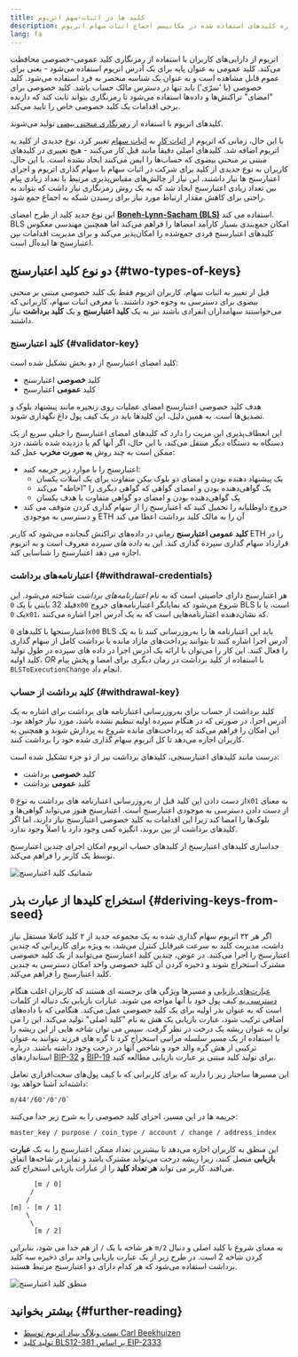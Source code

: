 ```yaml
---
title: کلید ها در اثبات-سهم اتریوم
description: توضیحی درباره کلیدهای استفاده شده در مکانیسم اجماع اثبات سهام اتریوم
lang: fa
---
```


اتریوم از دارایی‌های کاربران با استفاده از رمزنگاری کلید عمومی-خصوصی محافظت می‌کند. کلید عمومی به عنوان پایه برای یک آدرس اتریوم استفاده می‌شود - یعنی برای عموم قابل مشاهده است و به عنوان یک شناسه منحصر به فرد استفاده می‌شود. کلید خصوصی (یا 'سرّی') باید تنها در دسترس مالک حساب باشد. کلید خصوصی برای "امضای" تراکنش‌ها و داده‌ها استفاده می‌شود تا رمزنگاری بتواند ثابت کند که دارنده برخی اقدامات یک کلید خصوصی خاص را تایید می‌کند.

کلیدهای اتریوم با استفاده از [رمزنگاری منحنی بیضی](https://en.wikipedia.org/wiki/Elliptic-curve_cryptography) تولید می‌شوند.

با این حال، زمانی که اتریوم از [اثبات کار](/developers/docs/consensus-mechanisms/pow) به [اثبات سهام](/developers/docs/consensus-mechanisms/pos) تغییر کرد، نوع جدیدی از کلید به اتریوم اضافه شد. کلیدهای اصلی دقیقاً مانند قبل کار می‌کنند - هیچ تغییری در کلیدهای مبتنی بر منحنی بیضوی که حساب‌ها را ایمن می‌کنند ایجاد نشده است. با این حال، کاربران به نوع جدیدی از کلید برای شرکت در اثبات سهام با سهام گذاری اتریوم و اجرای اعتبارسنج ها نیاز داشتند. این نیاز از چالش‌های مقیاس‌پذیری مرتبط با تعداد زیادی پیام بین تعداد زیادی اعتبارسنج ایجاد شد که به یک روش رمزنگاری نیاز داشت که بتواند به راحتی برای کاهش مقدار ارتباط مورد نیاز برای رسیدن شبکه به اجماع جمع شود.

این نوع جدید کلید از طرح امضای [**Boneh-Lynn-Sacham (BLS)**](https://wikipedia.org/wiki/BLS_digital_signature) استفاده می کند. BLS امکان جمع‌بندی بسیار کارآمد امضاها را فراهم می‌کند اما همچنین مهندسی معکوس کلیدهای اعتبارسنج فردی جمع‌شده را امکان‌پذیر می‌کند و برای مدیریت اقدامات بین اعتبارسنج ها ایده‌آل است.

## دو نوع کلید اعتبارسنج {#two-types-of-keys}

قبل از تغییر به اثبات سهام، کاربران اتریوم فقط یک کلید خصوصی مبتنی بر منحنی بیضوی برای دسترسی به وجوه خود داشتند. با معرفی اثبات سهام، کاربرانی که می‌خواستند سهامداران انفرادی باشند نیز به یک **کلید اعتبارسنج** و یک **کلید برداشت** نیاز داشتند.

### کلید اعتبارسنج {#validator-key}

کلید امضای اعتبارسنج از دو بخش تشکیل شده است:

- کلید **خصوصی** اعتبارسنج
- کلید **عمومی** اعتبارسنج

هدف کلید خصوصی اعتبارسنج امضای عملیات روی زنجیره مانند پیشنهاد بلوک و تصدیق‌ها است. به همین دلیل، این کلیدها باید در یک کیف پول داغ نگهداری شوند.

این انعطاف‌پذیری این مزیت را دارد که کلیدهای امضای اعتبارسنج را خیلی سریع از یک دستگاه به دستگاه دیگر منتقل می‌کند، با این حال، اگر آنها گم یا دزدیده شده باشند، دزد ممکن است به چند روش **به صورت مخرب** عمل کند:

- اعتبارسنج را با موارد زیر جریمه کنید:
  - یک پیشنهاد دهنده بودن و امضای دو بلوک بیکن متفاوت برای یک اسلات یکسان
  - یک گواهی‌دهنده بودن و امضای گواهی‌ که گواهی دیگری را "احاطه" می‌کند
  - یک گواهی‌دهنده بودن و امضای دو گواهی متفاوت با هدف یکسان
- خروج داوطلبانه را تحمیل کنید که اعتبارسنج را از سهام گذاری کردن متوقف می کند و دسترسی به موجودی ETH آن را به مالک کلید برداشت اعطا می کند

**کلید عمومی اعتبارسنج** زمانی در داده‌های تراکنش گنجانده می‌شود که کاربر ETH را در قرارداد سهام گذاری سپرده گذاری کند. این به _داده های سپرده_ معروف است و به اتریوم اجازه می دهد اعتبارسنج را شناسایی کند.

### اعتبارنامه‌های برداشت {#withdrawal-credentials}

هر اعتبارسنج دارای خاصیتی است که به نام _اعتبارنامه‌های برداشت_ شناخته می‌شود. این فیلد 32 بایتی با یک `0x00` شروع می‌شود که نمایانگر اعتبارنامه‌های خروج BLS است، یا با یک `0x01`، که نشان‌دهنده اعتبارنامه‌هایی است که به یک آدرس اجرا اشاره می‌کنند.

اعتبارسنجها با کلیدهای `0x00` BLS باید این اعتبارنامه ها را به‌روزرسانی کنند تا به یک آدرس اجرا اشاره کنند تا بتوانند پرداخت‌های مازاد مانده یا برداشت کامل از سهام گذاری را فعال کنند. این کار را می‌توان با ارائه یک آدرس اجرا در داده های سپرده در طول تولید کلید اولیه، _OR_ با استفاده از کلید برداشت در زمان دیگری برای امضا و پخش پیام `BLSToExecutionChange` انجام داد.

### کلید برداشت از حساب {#withdrawal-key}

کلید برداشت از حساب برای به‌روزرسانی اعتبارنامه های برداشت برای اشاره به یک آدرس اجرا، در صورتی که در هنگام سپرده اولیه تنظیم نشده باشد، مورد نیاز خواهد بود. این امکان را فراهم می‌کند که پرداخت‌های مانده شروع به پردازش شوند و همچنین به کاربران اجازه می‌دهد تا کل اتریوم سهام گذاری شده خود را برداشت کنند.

درست مانند کلیدهای اعتبارسنجی، کلیدهای برداشت نیز از دو جزء تشکیل شده است:

- کلید **خصوصی** برداشت
- کلید **عمومی** برداشت

از دست دادن این کلید قبل از به‌روزرسانی اعتبارنامه های برداشت به نوع `0x01` به معنای از دست دادن دسترسی به موجودی اعتبارسنج است. اعتبارسنج هنوز می‌تواند گواهی‌ها و بلوک‌ها را امضا کند زیرا این اقدامات به کلید خصوصی اعتبارسنج نیاز دارند، اما اگر کلیدهای برداشت از بین بروند، انگیزه کمی وجود دارد یا اصلاً وجود ندارد.

جداسازی کلیدهای اعتبارسنج از کلیدهای حساب اتریوم امکان اجرای چندین اعتبارسنج توسط یک کاربر را فراهم می‌کند.

![شماتیک کلید اعتبارسنج](validator-key-schematic.png)

## استخراج کلیدها از عبارت بذر {#deriving-keys-from-seed}

اگر هر ۳۲ اتریوم سهام گذاری شده به یک مجموعه جدید از ۲ کلید کاملا مستقل نیاز داشت، مدیریت کلید به سرعت غیرقابل کنترل می‌شد، به ویژه برای کاربرانی که چندین اعتبارسنج را اجرا می‌کنند. در عوض، چندین کلید اعتبارسنج می‌توانند از یک کلید خصوصی مشترک استخراج شوند و ذخیره کردن آن کلید خصوصی واحد امکان دسترسی به چندین کلید اعتبارسنج را فراهم می‌کند.

[عبارت‌های بازیابی](https://en.bitcoinwiki.org/wiki/Mnemonic_phrase) و مسیرها ویژگی های برجسته ای هستند که کاربران اغلب هنگام [دسترسی به](https://ethereum.stackexchange.com/questions/19055/what-is-the-difference-between-m-44-60-0-0-and-m-44-60-0) کیف پول خود با آنها مواجه می شوند. عبارات بازیابی یک دنباله از کلمات است که به عنوان بذر اولیه برای یک کلید خصوصی عمل می‌کند. هنگامی که با داده‌های اضافی ترکیب شود، عبارت بازیابی یک هش به نام "کلید اصلی" تولید می‌کند. این را می توان به عنوان ریشه یک درخت در نظر گرفت. سپس می توان شاخه هایی از این ریشه را با استفاده از یک مسیر سلسله مراتبی استخراج کرد تا گره های فرزند بتوانند به عنوان ترکیبی از هش گره والد خود و شاخص آنها در درخت وجود داشته باشند. درباره استانداردهای [BIP-32](https://github.com/bitcoin/bips/blob/master/bip-0032.mediawiki) و [BIP-19](https://github.com/bitcoin/bips/blob/master/bip-0039.mediawiki) برای تولید کلید مبتنی بر عبارت بازیابی مطالعه کنید.

این مسیرها ساختار زیر را دارند که برای کاربرانی که با کیف پول‌های سخت‌افزاری تعامل داشته‌اند آشنا خواهد بود:

```
m/44'/60'/0'/0`
```

جریمه ها در این مسیر، اجزای کلید خصوصی را به شرح زیر جدا می‌کنند:

```
master_key / purpose / coin_type / account / change / address_index
```

این منطق به کاربران اجازه می‌دهد تا بیشترین تعداد ممکن اعتبارسنج را به یک **عبارت بازیابی** متصل کنند، زیرا ریشه درخت می‌تواند مشترک باشد و تمایز در شاخه‌ها اتفاق می‌افتد. کاربر می تواند **هر تعداد کلید** را از عبارات بازیابی استخراج کند.

```
      [m / 0]
     /
    /
[m] - [m / 1]
    \
     \
      [m / 2]
```

هر شاخه با یک `/` از هم جدا می شود، بنابراین `m/2` به معنای شروع با کلید اصلی و دنبال کردن شاخه 2 است. در طرح زیر از یک عبارت بازیابی واحد برای ذخیره سه کلید برداشت استفاده می‌شود که هر کدام دارای دو اعتبارسنج مرتبط هستند.

![منطق کلید اعتبارسنج](multiple-keys.png)

## بیشتر بخوانید {#further-reading}

- [پست وبلاگ بنیاد اتریوم توسط Carl Beekhuizen](https://blog.ethereum.org/2020/05/21/keys/)
- [تولید کلید BLS12-381 بر اساس EIP-2333](https://eips.ethereum.org/EIPS/eip-2333)
